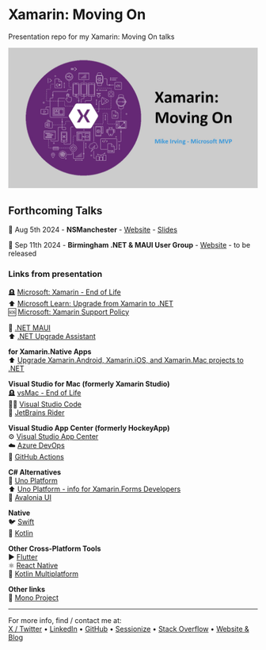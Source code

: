 # Xamarin: Moving On  
Presentation repo for my Xamarin: Moving On talks  

![Xamarin: Moving On](xamarin-moving-on.jpg)

## Forthcoming Talks
📅 Aug 5th 2024 - **NSManchester** - [Website](https://www.meetup.com/nsmanchester/events/301980488/) - [Slides](https://mikeirvingweb.s3.eu-west-2.amazonaws.com/season-of-ai/2024-07-16-Mike-Irving-Intro-to-AI.pptx)  

📅 Sep 11th 2024 - **Birmingham .NET & MAUI User Group** - [Website](https://www.meetup.com/birmingham-dotnet-and-xamarin-user-group/events/301176508) - to be released  

### Links from presentation  

🪦 [Microsoft: Xamarin - End of Life](https://dotnet.microsoft.com/en-us/apps/xamarin)  
⬆️ [Microsoft Learn: Upgrade from Xamarin to .NET](https://learn.microsoft.com/en-gb/dotnet/maui/migration/)  
🆘 [Microsoft: Xamarin Support Policy](https://dotnet.microsoft.com/en-us/platform/support/policy/xamarin)  

📱 [.NET MAUI](https://dotnet.microsoft.com/en-us/apps/maui)  
⬆️ [.NET Upgrade Assistant](https://marketplace.visualstudio.com/items?itemName=ms-dotnettools.upgradeassistant)  

**for Xamarin.Native Apps**  
⬆️ [Upgrade Xamarin.Android, Xamarin.iOS, and Xamarin.Mac projects to .NET](https://learn.microsoft.com/en-gb/dotnet/maui/migration/native-projects)  

**Visual Studio for Mac (formerly Xamarin Studio)**  
🪦 [vsMac - End of Life](https://devblogs.microsoft.com/visualstudio/visual-studio-for-mac-retirement-announcement/)  
🧑‍💻 [Visual Studio Code](https://code.visualstudio.com/)  
🧠 [JetBrains Rider](https://www.jetbrains.com/rider/)  

**Visual Studio App Center (formerly HockeyApp)**  
⚙️ [Visual Studio App Center](https://appcenter.ms/)  
☁️ [Azure DevOps](https://azure.microsoft.com/en-gb/products/devops)  
🦑 [GitHub Actions](https://docs.github.com/en/actions)  

**C# Alternatives**  
🧩 [Uno Platform](https://platform.uno/)  
⬆️ [Uno Platform - info for Xamarin.Forms Developers](https://platform.uno/xamarin-forms/)  
📲 [Avalonia UI](https://avaloniaui.net/)  

**Native**  
🐦 [Swift](https://swift.org/)  
🤖 [Kotlin](https://kotlinlang.org/)  

**Other Cross-Platform Tools**  
▶️ [Flutter](https://flutter.dev/)  
⚛️ [React Native](https://reactnative.dev/)  
🤖 [Kotlin Multiplatform](https://kotlinlang.org/docs/multiplatform.html)  

**Other links**  
🦍 [Mono Project](https://www.mono-project.com/)  

---
For more info, find / contact me at:  
[X / Twitter](https://x.com/mikeirvingweb) • [LinkedIn](https://www.linkedin.com/in/mikeirving) • [GitHub](https://github.com/mikeirvingweb) • [Sessionize](https://sessionize.com/mikeirving/) • [Stack Overflow](https://stackoverflow.com/users/482901/mike-irving) • [Website & Blog](https://www.mike-irving.co.uk/)
